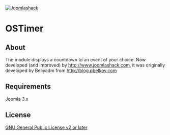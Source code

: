 [![Joomlashack](https://www.joomlashack.com/images/logo_circle_small.png)](https://www.joomlashack.com)

OSTimer
=======

## About

The module displays a countdown to an event of your choice. Now developed (and improved) by http://www.joomlashack.com, it was originally developed by Beliyadm from http://blog.pbelkov.com

## Requirements

Joomla 3.x

## License

[GNU General Public License v2 or later](http://www.gnu.org/copyleft/gpl.html)
